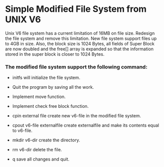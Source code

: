 # Simple Modified File System from UNIX V6
Unix V6 file system has a current limitation of 16MB on file size. Redesign the file system and remove this limitation. New file system support files up to 4GB in size. Also, the block size is 1024 Bytes, all fields of Super Block are now doubled and the free[] array is expanded so that the information stored in the super block is closer to 1024 Bytes.

### The modified file system support the following command:
* initfs will initialize the file system.

* Quit the program by saving all the work.

* Implement move function.

* Implement check free block function.

* cpin external file 
create new v6-file in the modified file system.
* cpout v6-file externalfile
create externalfile and make its contents equal to v6-file.
* mkdir v6-dir
create the directory.
* rm v6-dir
delete the file.
* q
save all changes and quit.

